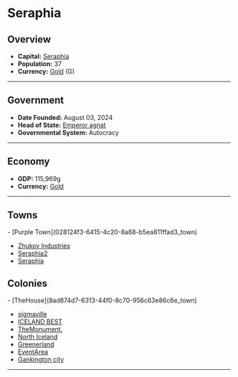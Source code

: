 <!--UNDEDITED FILE, remove this entire line if this file has been edited!-->
# <!--NAME-->Seraphia<!--NAME-->

## Overview

- **Capital:** <!--CAPITAL_LINK-->[Seraphia](0ade94ac-0aa0-4e87-ab94-149359cac7ce_town)<!--CAPITAL_LINK-->
- **Population:** <!--POPULATION-->37<!--POPULATION-->
- **Currency:** <!--CURRENCY_LINK-->[Gold](Gold_currency)<!--CURRENCY_LINK--> (<!--CURRENCY_ABV-->G<!--CURRENCY_ABV-->)

---

## Government

- **Date Founded:** <!--FOUNDED-->August 03, 2024<!--FOUNDED-->
- **Head of State:** <!--LEADER_TITLE_LINK-->[Emperor agnat](agnat_user)<!--LEADER_TITLE_LINK-->
- **Governmental System:** <!--GOVERNMENT-->Autocracy<!--GOVERNMENT-->

---

## Economy

- **GDP:** <!--GDP-->115,969g<!--GDP-->
- **Currency:** <!--CURRENCY_LINK-->[Gold](Gold_currency)<!--CURRENCY_LINK-->

---

## Towns

<!--TOWNS-->- [Purple Town](028124f3-6415-4c20-8a68-b5ea811ffad3_town)
- [Zhukov Industries](98a928f9-82ef-4235-8dd3-4b4520666169_town)
- [Seraphia2](6abee741-c236-4be4-bb17-bc8c4cc5d7ce_town)
- [Seraphia](0ade94ac-0aa0-4e87-ab94-149359cac7ce_town)<!--TOWNS-->

## Colonies

<!--COLONIES-->- [TheHouse](8ad874d7-6313-44f0-8c70-956c63e86c6e_town)
- [sigmaville](4f6e0b0c-4bcc-4885-af04-20564b2006e3_town)
- [ICELAND BEST](cd6be9a3-d0de-4660-af8b-4c638bd9eb81_town)
- [TheMonument.](7110cc97-50f6-46fe-a599-39797fb084f2_town)
- [North Iceland](3c3d0f88-7cda-40b4-adb2-70e94d74d2d0_town)
- [Greenerland](8c4d8192-6d5d-4743-a884-6ef66a34d463_town)
- [EventArea](aae254cf-2e05-4b0a-8369-fdf8486a144e_town)
- [Gankington city](d928a6da-ad32-48ab-8e80-f668aef9785d_town)<!--COLONIES-->

---